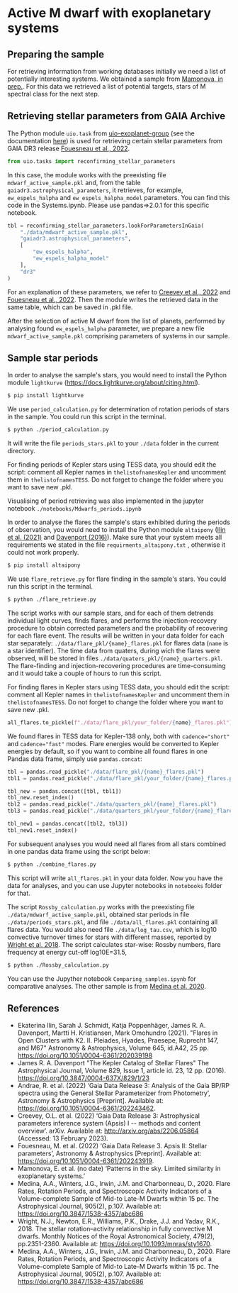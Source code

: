 # Active M dwarf with exoplanetary systems

## Preparing the sample

For retrieving information from working databases initially we need a list of potentially interesting systems. We obtained a sample from [Mamonova, in prep.](#Mamonova). For this data we retrieved a list of potential targets, stars of M spectral class for the next step.

## Retrieving stellar parameters from GAIA Archive

The Python module `uio.task` from [uio-exoplanet-group](https://github.com/retifrav/uio-exoplanet-group) (see the documentation [here](https://uio.decovar.dev/uio/tasks/reconfirming_stellar_parameters.html)) is used for retrieving certain stellar parameters from GAIA DR3 release [Fouesneau et al., 2022](#Fouesneau).

``` py
from uio.tasks import reconfirming_stellar_parameters
```

In this case, the module works with the preexisting file `mdwarf_active_sample.pkl` and, from the table `gaiadr3.astrophysical_parameters`, it retrieves, for example, `ew_espels_halpha` and `ew_espels_halpha_model` parameters. You can find this code in the Systems.ipynb. Please use pandas=>2.0.1 for this specific notebook.

``` py
tbl = reconfirming_stellar_parameters.lookForParametersInGaia(
    "./data/mdwarf_active_sample.pkl",
    "gaiadr3.astrophysical_parameters",
    [
        "ew_espels_halpha",
        "ew_espels_halpha_model"
    ],
    "dr3"
)
```
For an explanation of these parameters, we refer to [Creevey et al., 2022](#Creevey) and [Fouesneau et al., 2022](#Fouesneau). Then the module writes the retrieved data in the same table, which can be saved in .pkl file.

After the selection of active M dwarf from the list of planets, performed by analysing found `ew_espels_halpha` parameter, we prepare a new file `mdwarf_active_sample.pkl` comprising parameters of systems in our sample.

## Sample star periods

In order to analyse the sample's stars, you would need to install the Python module `lightkurve` (https://docs.lightkurve.org/about/citing.html).

``` sh
$ pip install lightkurve
```

We use `period_calculation.py` for determination of rotation periods of stars in the sample. You could run this script in the terminal.

``` sh
$ python ./period_calculation.py
```

It will write the file `periods_stars.pkl` to your `./data` folder in the current directory.

For finding periods of Kepler stars using TESS data, you should edit the script: comment all Kepler names in `thelistofnamesKepler` and uncomment them in `thelistofnamesTESS`. Do not forget to change the folder where you want to save new .pkl.

Visualising of period retrieving was also implemented in the jupyter notebook `./notebooks/Mdwarfs_periods.ipynb`

In order to analyse the flares the sample's stars exhibited during the periods of observation, you would need to install the Python module `altaipony` ([Ilin et al. (2021)](#A) and [Davenport (2016)](#B)). Make sure that your system meets all requirements we stated in the file `requirments_altaipony.txt` , otherwise it could not work properly.

``` sh
$ pip install altaipony
```
We use `flare_retrieve.py` for flare finding in the sample's stars. You could run this script in the terminal.

``` sh
$ python ./flare_retrieve.py
```

The script works with our sample stars, and for each of them detrends individual light curves, finds flares, and performs the injection-recovery procedure to obtain corrected parameters and the probability of recovering for each flare event.
The results will be written in your data folder for each star separately: `./data/flare_pkl/{name}_flares.pkl` for flares data (`name` is a star identifier). The time data from quaters, during wich the flares were observed, will be stored in files `./data/quaters_pkl/{name}_quarters.pkl`. The flare-finding and injection-recovering procedures are time-consuming and it would take a couple of hours to run this script.

For finding flares in Kepler stars using TESS data, you should edit the script: comment all Kepler names in `thelistofnamesKepler` and uncomment them in `thelistofnamesTESS`. Do not forget to change the folder where you want to save new .pkl.

``` py
all_flares.to_pickle(f"./data/flare_pkl/your_folder/{name}_flares.pkl")

```

We found flares in TESS data for Kepler-138 only, both with `cadence="short"` and `cadence="fast"` modes. Flare energies would be converted to Kepler energies by default, so if you want to combine all found flares in one Pandas data frame, simply use `pandas.concat`:

``` py
tbl = pandas.read_pickle("./data/flare_pkl/{name}_flares.pkl")
tbl1 = pandas.read_pickle("./data/flare_pkl/your_folder/{name}_flares.pkl")

tbl_new = pandas.concat([tbl, tbl1])
tbl_new.reset_index()
tbl2 = pandas.read_pickle("./data/quarters_pkl/{name}_flares.pkl")
tbl3 = pandas.read_pickle("./data/quarters_pkl/your_folder/{name}_flares.pkl")

tbl_new1 = pandas.concat([tbl2, tbl3])
tbl_new1.reset_index()
```

For subsequent analyses you would need all flares from all stars combined in one pandas data frame using the script below:

``` sh
$ python ./combine_flares.py
```

This script will write `all_flares.pkl` in your data folder. Now you have the data for analyses, and you can use Jupyter notebooks in `notebooks` folder for that.

The script `Rossby_calculation.py` works with the preexisting file `./data/mdwarf_active_sample.pkl`, obtained star periods in file `./data/periods_stars.pkl`, and file `./data/all_flares.pkl` containing all flares data. You would also need file `./data/log_tau.csv`, which is log10 convective turnover times for stars with different masses, reported by [Wright et al. 2018](#Wright). The script calculates star-wise: Rossby numbers, flare frequency at energy cut-off log10E=31.5,

``` sh
$ python ./Rossby_calculation.py
```

You can use the Jupyther notebook `Comparing_samples.ipynb` for comparative analyses. The other sample is from [Medina et al. 2020](#Medina).

## References

- <a name="A"></a> Ekaterina Ilin, Sarah J. Schmidt, Katja Poppenhäger, James R. A. Davenport, Martti H. Kristiansen, Mark Omohundro (2021). "Flares in Open Clusters with K2. II. Pleiades, Hyades, Praesepe, Ruprecht 147, and M67" Astronomy & Astrophysics, Volume 645, id.A42, 25 pp. https://doi.org/10.1051/0004-6361/202039198
- <a name="B"></a> James R. A. Davenport "The Kepler Catalog of Stellar Flares" The Astrophysical Journal, Volume 829, Issue 1, article id. 23, 12 pp. (2016). https://doi.org/10.3847/0004-637X/829/1/23
- <a name="Andrae"></a>Andrae, R. et al. (2022) ‘Gaia Data Release 3: Analysis of the Gaia BP/RP spectra using the General Stellar Parameterizer from Photometry’, Astronomy & Astrophysics [Preprint]. Available at: https://doi.org/10.1051/0004-6361/202243462.
- <a name="Creevey"></a>Creevey, O.L. et al. (2022) ‘Gaia Data Release 3: Astrophysical parameters inference system (Apsis) I -- methods and content overview’. arXiv. Available at: http://arxiv.org/abs/2206.05864 (Accessed: 13 February 2023).
- <a name="Fouesneau"></a>Fouesneau, M. et al. (2022) ‘Gaia Data Release 3. Apsis II: Stellar parameters’, Astronomy & Astrophysics [Preprint]. Available at: https://doi.org/10.1051/0004-6361/202243919.
- <a name="Mamonova"></a>Mamonova, E. et al. (no date) ‘Patterns in the sky. Limited similarity in exoplanetary systems.’
- <a name="Medina"></a>Medina, A.A., Winters, J.G., Irwin, J.M. and Charbonneau, D., 2020. Flare Rates, Rotation Periods, and Spectroscopic Activity Indicators of a Volume-complete Sample of Mid-to Late-M Dwarfs within 15 pc. The Astrophysical Journal, 905(2), p.107. Available at: https://doi.org/10.3847/1538-4357/abc686
- <a name="Wright"></a> Wright, N.J., Newton, E.R., Williams, P.K., Drake, J.J. and Yadav, R.K., 2018. The stellar rotation–activity relationship in fully convective M dwarfs. Monthly Notices of the Royal Astronomical Society, 479(2), pp.2351-2360. Available at: https://doi.org/10.1093/mnras/sty1670.
- <a name="Medina"></a>Medina, A.A., Winters, J.G., Irwin, J.M. and Charbonneau, D., 2020. Flare Rates, Rotation Periods, and Spectroscopic Activity Indicators of a Volume-complete Sample of Mid-to Late-M Dwarfs within 15 pc. The Astrophysical Journal, 905(2), p.107. Available at: https://doi.org/10.3847/1538-4357/abc686
